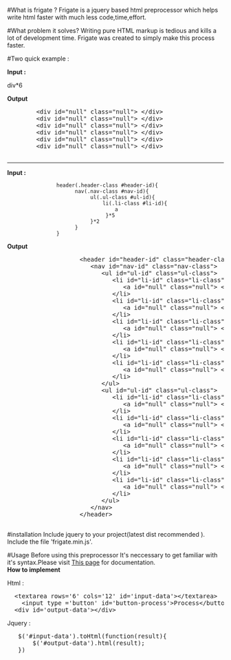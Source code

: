 #What is frigate ?
Frigate is a jquery based html preprocessor which helps write html faster with much less code,time,effort.

#What problem it solves?
Writing pure HTML markup is tedious and kills a lot of development time. Frigate was created to simply make this process faster.

#Two quick example :
<p><b>Input :</b></p>
        div*6  
<p><b>Output</b></p>
  <pre>
		&#x3C;div id=&#x22;null&#x22; class=&#x22;null&#x22;&#x3E; &#x3C;/div&#x3E;
		&#x3C;div id=&#x22;null&#x22; class=&#x22;null&#x22;&#x3E; &#x3C;/div&#x3E;
		&#x3C;div id=&#x22;null&#x22; class=&#x22;null&#x22;&#x3E; &#x3C;/div&#x3E;
		&#x3C;div id=&#x22;null&#x22; class=&#x22;null&#x22;&#x3E; &#x3C;/div&#x3E;
		&#x3C;div id=&#x22;null&#x22; class=&#x22;null&#x22;&#x3E; &#x3C;/div&#x3E;
		&#x3C;div id=&#x22;null&#x22; class=&#x22;null&#x22;&#x3E; &#x3C;/div&#x3E;
  </pre>
 <hr> 
<p><b>Input :</b></p>
				
					header(.header-class #header-id){
						  nav(.nav-class #nav-id){
							   ul(.ul-class #ul-id){
								   li(.li-class #li-id){
									   a
									}*5
							   }*2
						  }
					}
			
<p><b>Output</b></p>
  <pre>
					&#x3C;header id=&#x22;header-id&#x22; class=&#x22;header-class&#x22;&#x3E;
					   &#x3C;nav id=&#x22;nav-id&#x22; class=&#x22;nav-class&#x22;&#x3E;
						  &#x3C;ul id=&#x22;ul-id&#x22; class=&#x22;ul-class&#x22;&#x3E;
							 &#x3C;li id=&#x22;li-id&#x22; class=&#x22;li-class&#x22;&#x3E;
								&#x3C;a id=&#x22;null&#x22; class=&#x22;null&#x22;&#x3E; &#x3C;/a&#x3E;
							 &#x3C;/li&#x3E;
							 &#x3C;li id=&#x22;li-id&#x22; class=&#x22;li-class&#x22;&#x3E;
								&#x3C;a id=&#x22;null&#x22; class=&#x22;null&#x22;&#x3E; &#x3C;/a&#x3E;
							 &#x3C;/li&#x3E;
							 &#x3C;li id=&#x22;li-id&#x22; class=&#x22;li-class&#x22;&#x3E;
								&#x3C;a id=&#x22;null&#x22; class=&#x22;null&#x22;&#x3E; &#x3C;/a&#x3E;
							 &#x3C;/li&#x3E;
							 &#x3C;li id=&#x22;li-id&#x22; class=&#x22;li-class&#x22;&#x3E;
								&#x3C;a id=&#x22;null&#x22; class=&#x22;null&#x22;&#x3E; &#x3C;/a&#x3E;
							 &#x3C;/li&#x3E;
							 &#x3C;li id=&#x22;li-id&#x22; class=&#x22;li-class&#x22;&#x3E;
								&#x3C;a id=&#x22;null&#x22; class=&#x22;null&#x22;&#x3E; &#x3C;/a&#x3E;
							 &#x3C;/li&#x3E;
						  &#x3C;/ul&#x3E;
						  &#x3C;ul id=&#x22;ul-id&#x22; class=&#x22;ul-class&#x22;&#x3E;
							 &#x3C;li id=&#x22;li-id&#x22; class=&#x22;li-class&#x22;&#x3E;
								&#x3C;a id=&#x22;null&#x22; class=&#x22;null&#x22;&#x3E; &#x3C;/a&#x3E;
							 &#x3C;/li&#x3E;
							 &#x3C;li id=&#x22;li-id&#x22; class=&#x22;li-class&#x22;&#x3E;
								&#x3C;a id=&#x22;null&#x22; class=&#x22;null&#x22;&#x3E; &#x3C;/a&#x3E;
							 &#x3C;/li&#x3E;
							 &#x3C;li id=&#x22;li-id&#x22; class=&#x22;li-class&#x22;&#x3E;
								&#x3C;a id=&#x22;null&#x22; class=&#x22;null&#x22;&#x3E; &#x3C;/a&#x3E;
							 &#x3C;/li&#x3E;
							 &#x3C;li id=&#x22;li-id&#x22; class=&#x22;li-class&#x22;&#x3E;
								&#x3C;a id=&#x22;null&#x22; class=&#x22;null&#x22;&#x3E; &#x3C;/a&#x3E;
							 &#x3C;/li&#x3E;
							 &#x3C;li id=&#x22;li-id&#x22; class=&#x22;li-class&#x22;&#x3E;
								&#x3C;a id=&#x22;null&#x22; class=&#x22;null&#x22;&#x3E; &#x3C;/a&#x3E;
							 &#x3C;/li&#x3E;
						  &#x3C;/ul&#x3E;
					   &#x3C;/nav&#x3E;
					&#x3C;/header&#x3E;
  </pre>
  
  
#installation
Include jquery to your project(latest dist recommended ).</br>
Include the file 'frigate.min.js'.

#Usage
Before using this preprocessor It's neccessary to  get familiar with it's syntax.Please visit <a href='http://www.htmlai.com/doc.html'>This page</a> for documentation.</br>
<b>How to implement</b>
<p>Html : </p>
<pre>
  &#x3C;textarea rows=&#x27;6&#x27; cols=&#x27;12&#x27; id=&#x27;input-data&#x27;&#x3E;&#x3C;/textarea&#x3E;
    &#x3C;input type =&#x27;button&#x27; id=&#x27;button-process&#x27;&#x3E;Process&#x3C;/button&#x3E;
  &#x3C;div id=&#x27;output-data&#x27;&#x3E;&#x3C;/div&#x3E;
</pre>

<p>Jquery : </p>
<pre>
   $('#input-data').toHtml(function(result){
       $('#output-data').html(result);
   })
</pre>
